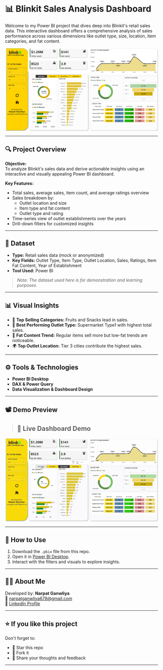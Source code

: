 # 📊 Blinkit Sales Analysis Dashboard

Welcome to my Power BI project that dives deep into Blinkit's retail sales data. This interactive dashboard offers a comprehensive analysis of sales performance across various dimensions like outlet type, size, location, item categories, and fat content.

![Blinkit Dashboard Screenshot](Dashboard.png)

---

## 🔍 Project Overview

**Objective:**  
To analyze Blinkit's sales data and derive actionable insights using an interactive and visually appealing Power BI dashboard.

**Key Features:**
- Total sales, average sales, item count, and average ratings overview
- Sales breakdown by:
  - Outlet location and size
  - Item type and fat content
  - Outlet type and rating
- Time-series view of outlet establishments over the years
- Drill-down filters for customized insights

---

## 📁 Dataset

- **Type:** Retail sales data (mock or anonymized)
- **Key Fields:** Outlet Type, Item Type, Outlet Location, Sales, Ratings, Item Fat Content, Year of Establishment
- **Tool Used:** Power BI

> *Note: The dataset used here is for demonstration and learning purposes.*

---

## 📊 Visual Insights

- 🥑 **Top Selling Categories:** Fruits and Snacks lead in sales.
- 🏪 **Best Performing Outlet Type:** Supermarket Type1 with highest total sales.
- 🧈 **Fat Content Trend:** Regular items sell more but low-fat trends are noticeable.
- 🌍 **Top Outlet Location:** Tier 3 cities contribute the highest sales.

---

## ⚙️ Tools & Technologies

- **Power BI Desktop**
- **DAX & Power Query**
- **Data Visualization & Dashboard Design**

---

## 📽 Demo Preview

> ## 🎥 Live Dashboard Demo

![Blinkit Power BI Dashboard Demo](PowerBIDashboard-ezgif.com-video-to-gif-converter.gif)


---

## 🚀 How to Use

1. Download the `.pbix` file from this repo.
2. Open it in [Power BI Desktop](https://powerbi.microsoft.com/desktop/).
3. Interact with the filters and visuals to explore insights.

---

## 🙋‍♂️ About Me

Developed by: **Narpat Ganwliya**  
📧 narpatganwliya678@gmail.com  
🔗 [LinkedIn Profile](https://www.linkedin.com/in/narpat-ganwliya)

---

## ⭐ If you like this project

Don't forget to:
- 🌟 Star this repo
- 🍴 Fork it
- 📝 Share your thoughts and feedback

---



